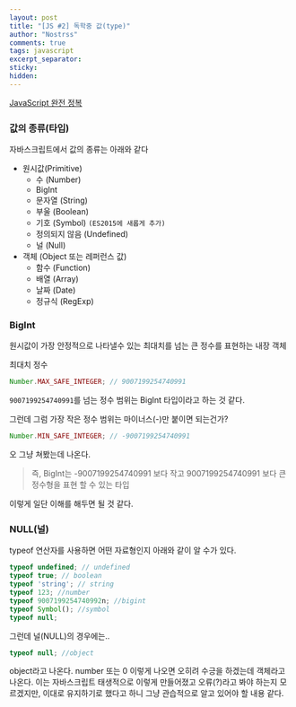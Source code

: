 ```yaml
---
layout: post
title: "[JS #2] 독학중 값(type)"
author: "Nostrss"
comments: true
tags: javascript
excerpt_separator:
sticky:
hidden:
---
```


[JavaScript 완전 정복](https://zero-base.co.kr/category_dev_camp/JS_challenge)

### 값의 종류(타입)

자바스크립트에서 값의 종류는 아래와 같다

- 원시값(Primitive)
  - 수 (Number)
  - BigInt
  - 문자열 (String)
  - 부울 (Boolean)
  - 기호 (Symbol) `(ES2015에 새롭게 추가)`
  - 정의되지 않음 (Undefined)
  - 널 (Null)
- 객체 (Object 또는 레퍼런스 값)
  - 함수 (Function)
  - 배열 (Array)
  - 날짜 (Date)
  - 정규식 (RegExp)

### BigInt

원시값이 가장 안정적으로 나타낼수 있는 최대치를 넘는 큰 정수를 표현하는 내장 객체

최대치 정수

```Javascript
Number.MAX_SAFE_INTEGER; // 9007199254740991
```

`9007199254740991`를 넘는 정수 범위는 BigInt 타입이라고 하는 것 같다.

그런데 그럼 가장 작은 정수 범위는 마이너스(-)만 붙이면 되는건가?

```Javascript
Number.MIN_SAFE_INTEGER; // -9007199254740991
```

오 그냥 쳐봤는데 나온다.

> 즉, BigInt는 -9007199254740991 보다 작고 9007199254740991 보다 큰 정수형을 표현 할 수 있는 타입

이렇게 일단 이해를 해두면 될 것 같다.

### NULL(널)

typeof 연산자를 사용하면 어떤 자료형인지 아래와 같이 알 수가 있다.

```Javascript
typeof undefined; // undefined
typeof true; // boolean
typeof 'string'; // string
typeof 123; //number
typeof 9007199254740992n; //bigint
typeof Symbol(); //symbol
typeof null;
```

그런데 널(NULL)의 경우에는..

```Javascript
typeof null; //object
```

object라고 나온다. number 또는 0 이렇게 나오면 오히려 수긍을 하겠는데 객체라고 나온다. 이는 자바스크립트 태생적으로 이렇게 만들어졌고 오류(?)라고 봐야 하는지 모르겠지만, 이대로 유지하기로 했다고 하니 그냥 관습적으로 알고 있어야 할 내용 같다.
